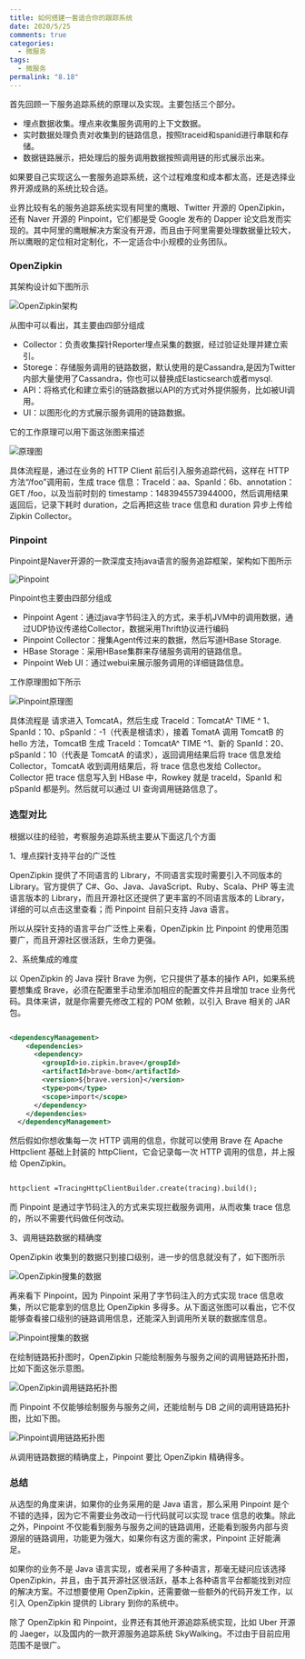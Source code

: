 ```yaml
---
title: 如何搭建一套适合你的跟踪系统
date: 2020/5/25
comments: true
categories:
  - 微服务
tags:
  - 微服务
permalink: "8.18"
---
```

首先回顾一下服务追踪系统的原理以及实现。主要包括三个部分。

* 埋点数据收集。埋点来收集服务调用的上下文数据。
* 实时数据处理负责对收集到的链路信息，按照traceid和spanid进行串联和存储。
* 数据链路展示，把处理后的服务调用数据按照调用链的形式展示出来。

如果要自己实现这么一套服务追踪系统，这个过程难度和成本都太高，还是选择业界开源成熟的系统比较合适。

业界比较有名的服务追踪系统实现有阿里的鹰眼、Twitter 开源的 OpenZipkin，还有 Naver 开源的 Pinpoint，它们都是受 Google 发布的 Dapper 论文启发而实现的。其中阿里的鹰眼解决方案没有开源，而且由于阿里需要处理数据量比较大，所以鹰眼的定位相对定制化，不一定适合中小规模的业务团队。

### OpenZipkin

其架构设计如下图所示

![OpenZipkin架构](https://pic.downk.cc/item/5ecc4166c2a9a83be558f4ab.jpg)

从图中可以看出，其主要由四部分组成

* Collector：负责收集探针Reporter埋点采集的数据，经过验证处理并建立索引。
* Storege：存储服务调用的链路数据，默认使用的是Cassandra,是因为Twitter内部大量使用了Cassandra，你也可以替换成Elasticsearch或者mysql.
* API：将格式化和建立索引的链路数据以API的方式对外提供服务，比如被UI调用。
* UI：以图形化的方式展示服务调用的链路数据。

它的工作原理可以用下面这张图来描述

![原理图](https://pic.downk.cc/item/5ecc4255c2a9a83be55a30c9.jpg)

具体流程是，通过在业务的 HTTP Client 前后引入服务追踪代码，这样在 HTTP 方法“/foo”调用前，生成 trace 信息：TraceId：aa、SpanId：6b、annotation：GET /foo，以及当前时刻的 timestamp：1483945573944000，然后调用结果返回后，记录下耗时 duration，之后再把这些 trace 信息和 duration 异步上传给 Zipkin Collector。

### Pinpoint

Pinpoint是Naver开源的一款深度支持java语言的服务追踪框架，架构如下图所示

![Pinpoint](https://pic.downk.cc/item/5ecc42b7c2a9a83be55ad138.jpg)

Pinpoint也主要由四部分组成

* Pinpoint Agent：通过java字节码注入的方式，来手机JVM中的调用数据，通过UDP协议传递给Collector，数据采用Thrift协议进行编码
* Pinpoint Collector：搜集Agent传过来的数据，然后写道HBase Storage.
* HBase Storage：采用HBase集群来存储服务调用的链路信息。
* Pinpoint Web UI：通过webui来展示服务调用的详细链路信息。

工作原理图如下所示

![Pinpoint原理图](https://pic.downk.cc/item/5ecc43adc2a9a83be55c40e4.jpg)

具体流程是 请求进入 TomcatA，然后生成 TraceId：TomcatA^ TIME ^ 1、SpanId：10、pSpanId：-1（代表是根请求），接着 TomatA 调用 TomcatB 的 hello 方法，TomcatB 生成 TraceId：TomcatA^ TIME ^1、新的 SpanId：20、pSpanId：10（代表是 TomcatA 的请求），返回调用结果后将 trace 信息发给 Collector，TomcatA 收到调用结果后，将 trace 信息也发给 Collector。Collector 把 trace 信息写入到 HBase 中，Rowkey 就是 traceId，SpanId 和 pSpanId 都是列。然后就可以通过 UI 查询调用链路信息了。

### 选型对比

根据以往的经验，考察服务追踪系统主要从下面这几个方面

1、埋点探针支持平台的广泛性

OpenZipkin 提供了不同语言的 Library，不同语言实现时需要引入不同版本的 Library。官方提供了 C#、Go、Java、JavaScript、Ruby、Scala、PHP 等主流语言版本的 Library，而且开源社区还提供了更丰富的不同语言版本的 Library，详细的可以点击这里查看；而 Pinpoint 目前只支持 Java 语言。

所以从探针支持的语言平台广泛性上来看，OpenZipkin 比 Pinpoint 的使用范围要广，而且开源社区很活跃，生命力更强。

2、系统集成的难度

以 OpenZipkin 的 Java 探针 Brave 为例，它只提供了基本的操作 API，如果系统要想集成 Brave，必须在配置里手动里添加相应的配置文件并且增加 trace 业务代码。具体来讲，就是你需要先修改工程的 POM 依赖，以引入 Brave 相关的 JAR 包。

```xml

<dependencyManagement>
    <dependencies>
      <dependency>
        <groupId>io.zipkin.brave</groupId>
        <artifactId>brave-bom</artifactId>
        <version>${brave.version}</version>
        <type>pom</type>
        <scope>import</scope>
      </dependency>
    </dependencies>
  </dependencyManagement>
```

然后假如你想收集每一次 HTTP 调用的信息，你就可以使用 Brave 在 Apache Httpclient 基础上封装的 httpClient，它会记录每一次 HTTP 调用的信息，并上报给 OpenZipkin。

```txt

httpclient =TracingHttpClientBuilder.create(tracing).build();
```

而 Pinpoint 是通过字节码注入的方式来实现拦截服务调用，从而收集 trace 信息的，所以不需要代码做任何改动。

3、调用链路数据的精确度

OpenZipkin 收集到的数据只到接口级别，进一步的信息就没有了，如下图所示

![OpenZipkin搜集的数据](https://pic.downk.cc/item/5ecc44bcc2a9a83be55dd5ec.jpg)

再来看下 Pinpoint，因为 Pinpoint 采用了字节码注入的方式实现 trace 信息收集，所以它能拿到的信息比 OpenZipkin 多得多。从下面这张图可以看出，它不仅能够查看接口级别的链路调用信息，还能深入到调用所关联的数据库信息。

![Pinpoint搜集的数据](https://pic.downk.cc/item/5ecc44e0c2a9a83be55e0570.jpg)

在绘制链路拓扑图时，OpenZipkin 只能绘制服务与服务之间的调用链路拓扑图，比如下面这张示意图。

![OpenZipkin调用链路拓扑图](https://pic.downk.cc/item/5ecc4510c2a9a83be55e550b.jpg)

而 Pinpoint 不仅能够绘制服务与服务之间，还能绘制与 DB 之间的调用链路拓扑图，比如下图。

![Pinpoint调用链路拓扑图](https://pic.downk.cc/item/5ecc453cc2a9a83be55e8e49.jpg)

从调用链路数据的精确度上，Pinpoint 要比 OpenZipkin 精确得多。

### 总结

从选型的角度来讲，如果你的业务采用的是 Java 语言，那么采用 Pinpoint 是个不错的选择，因为它不需要业务改动一行代码就可以实现 trace 信息的收集。除此之外，Pinpoint 不仅能看到服务与服务之间的链路调用，还能看到服务内部与资源层的链路调用，功能更为强大，如果你有这方面的需求，Pinpoint 正好能满足。

如果你的业务不是 Java 语言实现，或者采用了多种语言，那毫无疑问应该选择 OpenZipkin，并且，由于其开源社区很活跃，基本上各种语言平台都能找到对应的解决方案。不过想要使用 OpenZipkin，还需要做一些额外的代码开发工作，以引入 OpenZipkin 提供的 Library 到你的系统中。

除了 OpenZipkin 和 Pinpoint，业界还有其他开源追踪系统实现，比如 Uber 开源的 Jaeger，以及国内的一款开源服务追踪系统 SkyWalking。不过由于目前应用范围不是很广。

